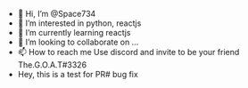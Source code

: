 - 👋 Hi, I’m @Space734
- 👀 I’m interested in python, reactjs
- 🌱 I’m currently learning reactjs
- 💞️ I’m looking to collaborate on ...
- 📫 How to reach me Use discord and invite to be your friend The.G.O.A.T#3326
- Hey, this is a test for PR# bug fix

<!---
cleverbeastgitboy/cleverbeastgitboy is a ✨ special ✨ repository because its `README.md` (this file) appears on your GitHub profile.
You can click the Preview link to take a look at your changes.
--->
